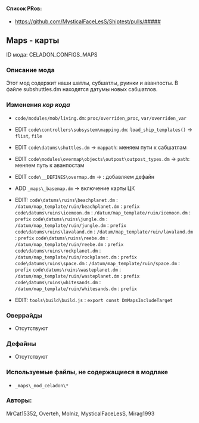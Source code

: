 

#### Список PRов:

- https://github.com/MysticalFaceLesS/Shiptest/pulls/#####
<!--
  Ссылки на PRы, связанные с модом:
  - Создание
  - Большие изменения
-->

<!-- Название мода. Не важно на русском или на английском. -->
## Maps - карты

ID мода: CELADON_CONFIGS_MAPS
<!--
  Название модпака прописными буквами, СОЕДИНЁННЫМИ_ПОДЧЁРКИВАНИЕМ,
  которое ты будешь использовать для обозначения файлов.
-->

### Описание мода

Этот мод содержит наши шатлы, субшатлы, руинки и аванпосты.
В файле subshuttles.dm находятся датумы новых сабшатлов.
<!--
  Что он делает, что добавляет: что, куда, зачем и почему - всё здесь.
  А также любая полезная информация.
-->

### Изменения *кор кода*

- `code/modules/mob/living.dm`: `proc/overriden_proc`, `var/overriden_var`
- EDIT `code\controllers\subsystem\mapping.dm`: `load_ship_templates()` -> `flist`, `file`
- EDIT `code\datums\shuttles.dm` -> `mappath`: меняем пути к сабшатлам
- EDIT `code\modules\overmap\objects\outpost\outpost_types.dm` -> `path`: меняем путь к аванпостам
- EDIT `code\__DEFINES\overmap.dm` -> : добавляем дефайн

- ADD `_maps\_basemap.dm` -> включение карты ЦК

- EDIT:
	`code\datums\ruins\beachplanet.dm` 	: `/datum/map_template/ruin/beachplanet.dm`	: `prefix`
	`code\datums\ruins\icemoon.dm`		: `/datum/map_template/ruin/icemoon.dm`		: `prefix`
	`code\datums\ruins\jungle.dm`		: `/datum/map_template/ruin/jungle.dm`		: `prefix`
	`code\datums\ruins\lavaland.dm`		: `/datum/map_template/ruin/lavaland.dm`	: `prefix`
	`code\datums\ruins\reebe.dm`		: `/datum/map_template/ruin/reebe.dm`		: `prefix`
	`code\datums\ruins\rockplanet.dm`	: `/datum/map_template/ruin/rockplanet.dm` 	: `prefix`
	`code\datums\ruins\space.dm`		: `/datum/map_template/ruin/space.dm`		: `prefix`
	`code\datums\ruins\wasteplanet.dm`	: `/datum/map_template/ruin/wasteplanet.dm` : `prefix`
	`code\datums\ruins\whitesands.dm`	: `/datum/map_template/ruin/whitesands.dm` 	: `prefix`
	
- EDIT: `tools\build\build.js` : `export const DmMapsIncludeTarget`
<!--
  Если вы редактировали какие-либо процедуры или переменные в кор коде,
  они должны быть указаны здесь.
  Нужно указать и файл, и процедуры/переменные.

  Изменений нет - напиши "Отсутствуют"
-->

### Оверрайды

- Отсутствуют
<!--
  Если ты добавлял новый модульный оверрайд, его нужно указать здесь.
  Здесь указываются оверрайды в твоём моде и папке `_master_files`

  Изменений нет - напиши "Отсутствуют"
-->

### Дефайны

- Отсутствуют
<!--
  Если требовалось добавить какие-либо дефайны, укажи файлы,
  в которые ты их добавил, а также перечисли имена.
  И то же самое, если ты используешь дефайны, определённые другим модом.

  Не используешь - напиши "Отсутствуют"
-->

### Используемые файлы, не содержащиеся в модпаке

- `_maps\_mod_celadon\*`
<!--
  Будь то немодульный файл или модульный файл, который не содержится в папке,
  принадлежащей этому конкретному моду, он должен быть упомянут здесь.
  Хорошими примерами являются иконки или звуки, которые используются одновременно
  несколькими модулями, или что-либо подобное.
-->

### Авторы:


MrCat15352, Overteh, Molniz, MysticalFaceLesS, Mirag1993

<!--
  Здесь находится твой никнейм
  Если работал совместно - никнеймы тех, кто помогал.
  В случае порта чего-либо должна быть ссылка на источник.
-->
